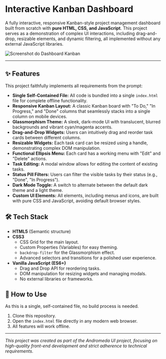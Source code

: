 # Interactive Kanban Dashboard

A fully interactive, responsive Kanban-style project management dashboard built from scratch with **pure HTML, CSS, and JavaScript**. This project serves as a demonstration of complex UI interactions, including drag-and-drop, resizable elements, and dynamic filtering, all implemented without any external JavaScript libraries.

![Screenshot do Dashboard Kanban](https://i.imgur.com/your-screenshot-url.png)

---

## ✨ Features

This project faithfully implements all requirements from the prompt:

* **Single Self-Contained File:** All code is bundled into a single `index.html` file for complete offline functionality.
* **Responsive Kanban Layout:** A classic Kanban board with "To Do," "In Progress," and "Done" columns that seamlessly stacks into a single column on mobile devices.
* **Glassmorphism Theme:** A sleek, dark-mode UI with translucent, blurred backgrounds and vibrant cyan/magenta accents.
* **Drag-and-Drop Widgets:** Users can intuitively drag and reorder task cards between different columns.
* **Resizable Widgets:** Each task card can be resized using a handle, demonstrating complex DOM manipulation.
* **Functional Ellipsis Menu:** Each card has a working menu with "Edit" and "Delete" actions.
* **Task Editing:** A modal window allows for editing the content of existing tasks.
* **Status Pill Filters:** Users can filter the visible tasks by their status (e.g., "Done", "In Progress").
* **Dark Mode Toggle:** A switch to alternate between the default dark theme and a light theme.
* **Custom UI Elements:** All elements, including menus and icons, are built with pure CSS and JavaScript, avoiding default browser styles.

## 🛠️ Tech Stack

* **HTML5** (Semantic structure)
* **CSS3**
    * CSS Grid for the main layout.
    * Custom Properties (Variables) for easy theming.
    * `backdrop-filter` for the Glassmorphism effect.
    * Advanced selectors and transitions for a polished user experience.
* **Vanilla JavaScript (ES6+)**
    * Drag and Drop API for reordering tasks.
    * DOM manipulation for resizing widgets and managing modals.
    * No external libraries or frameworks.

## 🚀 How to Use

As this is a single, self-contained file, no build process is needed.

1.  Clone this repository.
2.  Open the `index.html` file directly in any modern web browser.
3.  All features will work offline.

---

*This project was created as part of the Andromeda UI project, focusing on high-quality front-end development and strict adherence to technical requirements.*
